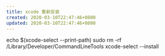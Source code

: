 ```yaml
---
title: xcode 重新安装
created: 2020-03-10T22:47:46+0800
updated: 2020-03-10T22:47:46+0800
---
```



echo $(xcode-select --print-path)
sudo rm -rf /Library/Developer/CommandLineTools
xcode-select --install

